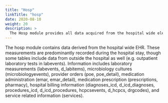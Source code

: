 ```yaml
---
title: "Hosp"
linkTitle: "hosp"
date: 2020-08-10
weight: 20
description: >
  The Hosp module provides all data acquired from the hospital wide electronic health record. Information covered includes laboratory measurements, microbiology, medication administration, and billed diagnoses.
---
```


The hosp module contains data derived from the hospital wide EHR. These measurements are predominantly recorded during the hospital stay, though some tables include data from outside the hospital as well (e.g. outpatient laboratory tests in labevents).
Information includes laboratory measurements (labevents, d_labitems), microbiology cultures (microbiologyevents), provider orders (poe, poe_detail), medication administration (emar, emar_detail), medication prescription (prescriptions, pharmacy), hospital billing information (diagnoses_icd, d_icd_diagnoses, procedures_icd, d_icd_procedures, hcpcsevents, d_hcpcs, drgcodes), and service related information (services).
